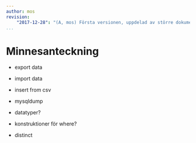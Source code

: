 ```yaml
---
author: mos
revision:
    "2017-12-28": "(A, mos) Första versionen, uppdelad av större dokument."
...
```

Minnesanteckning
==================================

* export data
* import data
* insert from csv
* mysqldump

* datatyper?
* konstruktioner för where?
* distinct

